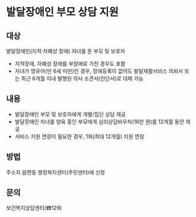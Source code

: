 # 발달장애인 부모 상담 지원

## 대상
발달장애인(지적·자폐성 장애) 자녀를 둔 부모 및 보호자
- 지적장애, 자폐성 장애를 부장애로 가진 경우도 포함
- 자녀가 영유아(만 6세 미만)인 경우, 장애등록이 없어도 발달재활서비스 의뢰서 또는 최근 6개월 이내 발행된 의사 소견서(진단서)로 대체 가능

## 내용
- 발달장애인 부모 및 보호자에게 개별/집단 상담 제공
- 발달장애인 자녀를 양육 중인 부모에게 심리상담바우처(16만 원)를 12개월 동안 제공
- 서비스 지원 연장이 필요한 경우, 1회(최대 12개월) 지원 연장

## 방법
주소지 읍면동 행정복지센터(주민센터)에 신청

## 문의
보건복지상담센터(☎129)
